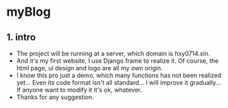 # myBlog

## 1. intro
- The project will be running at a server, which domain is hxy0714.xin.
- And it's my first website, I use Django frame to realize it. Of course, the html page, ui design and logo are all my own origin.
- I know this pro just a demo, which many functions has not been realized yet... Even its code format isn't all standard... I will improve it gradually... If anyone want to modify it it's ok, whatever.
- Thanks for any suggestion.
